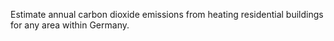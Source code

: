 Estimate annual carbon dioxide emissions from heating residential buildings for any area within Germany.
